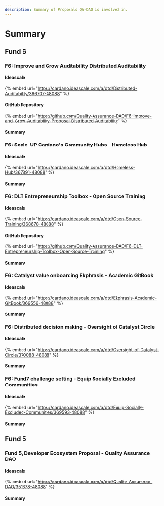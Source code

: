```yaml
---
description: Summary of Proposals QA-DAO is involved in.
---
```


# Summary

## Fund 6

### F6: Improve and Grow Auditability Distributed Auditability

#### Ideascale

{% embed url="https://cardano.ideascale.com/a/dtd/Distributed-Auditability/366707-48088" %}

#### GitHub Repository

{% embed url="https://github.com/Quality-Assurance-DAO/F6-Improve-and-Grow-Auditability-Proposal-Distributed-Auditability" %}

#### Summary

### F6: Scale-UP Cardano's Community Hubs - Homeless Hub

#### Ideascale

{% embed url="https://cardano.ideascale.com/a/dtd/Homeless-Hub/367891-48088" %}

#### 

#### 

#### Summary

### F6: DLT Entrepreneurship Toolbox - Open Source Training

#### Ideascale

{% embed url="https://cardano.ideascale.com/a/dtd/Open-Source-Training/368678-48088" %}

#### GitHub Repository

{% embed url="https://github.com/Quality-Assurance-DAO/F6-DLT-Entrepreneurship-Toolbox-Open-Source-Training" %}

#### Summary

### F6: Catalyst value onboarding Ekphrasis - Academic GitBook

#### Ideascale

{% embed url="https://cardano.ideascale.com/a/dtd/Ekphrasis-Academic-GitBook/369556-48088" %}

#### Summary

### F6: Distributed decision making - Oversight of Catalyst Circle

#### Ideascale

{% embed url="https://cardano.ideascale.com/a/dtd/Oversight-of-Catalyst-Circle/370088-48088" %}

#### Summary



### F6: Fund7 challenge setting - Equip Socially Excluded Communities

#### Ideascale

{% embed url="https://cardano.ideascale.com/a/dtd/Equip-Socially-Excluded-Communities/369593-48088" %}

#### Summary







## Fund 5

### Fund 5, Developer Ecosystem Proposal - Quality Assurance DAO

#### Ideascale 

{% embed url="https://cardano.ideascale.com/a/dtd/Quality-Assurance-DAO/351678-48088" %}

#### Summary

